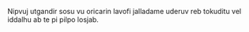 Nipvuj utgandir sosu vu oricarin lavofi jalladame uderuv reb tokuditu vel iddalhu ab te pi pilpo losjab.